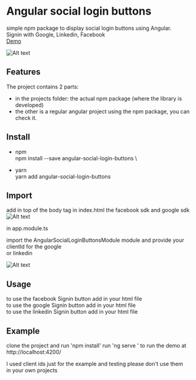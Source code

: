 # Angular social login buttons

simple npm package to display social login buttons using Angular.\
Signin with Google, Linkedin, Facebook \
[Demo](https://karma-runner.github.io)

![Alt text](/img/log2?raw=true "Appdemo")

## Features

The project contains 2 parts:
- in the projects folder: the actual npm package (where the library is developed)
- the other is a regular angular project using the npm package, you can check it.


## Install
- npm \
npm install --save angular-social-login-buttons \

- yarn \
yarn add angular-social-login-buttons


## Import
add in top of the body tag in index.html the facebook sdk and google sdk
![Alt text](/img/log1?raw=true "-")

in app.module.ts 

import the AngularSocialLoginButtonsModule module and provide your clientId for the google \
or linkedin 

![Alt text](/img/log3?raw=true "-")
## Usage

to use the facebook Signin button add in your html file \
<lib-fb-login></lib-fb-login>
to use the google Signin button add in your html file \
<lib-google-login></lib-google-login>
to use the linkedin  Signin button add in your html file \
<lib-linkedin-login></lib-linkedin-login>


## Example

clone the project and run 'npm install' 
run 'ng serve ' to run the demo at http://localhost:4200/

I used client ids just for the example and testing please don't use them \
in your own projects

